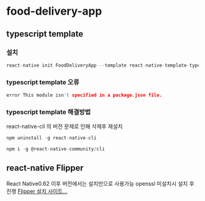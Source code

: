 # food-delivery-app

## typescript template

### 설치
```c
react-native init FoodDeliveryApp --template react-native-template-typescript
```

### typescript template 오류
```c
error This module isn't specified in a package.json file.
```

### typescript template 해결방법
react-native-cli 의 버전 문제로 인해 삭제후 재설치
```c
npm uninstall -g react-native-cli
```
```c
npm i -g @react-native-community/cli
```

## react-native Flipper
React Native0.62 이후 버전에서는 설치만으로 사용가능
openssl 미설치시 설치 후 진행
[Flipper 설치 사이트...](https://fbflipper.com/)


